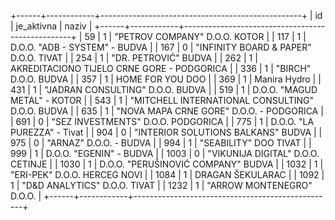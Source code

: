 +------+------------+--------------------------------------------------+
| id   | je_aktivna | naziv                                            |
+------+------------+--------------------------------------------------+
|   59 |          1 | "PETROV COMPANY" D.O.O. KOTOR                    |
|  117 |          1 | D.O.O. "ADB - SYSTEM" - BUDVA                    |
|  167 |          0 | "INFINITY BOARD & PAPER" D.O.O. TIVAT            |
|  254 |          1 | "DR. PETROVIĆ" BUDVA                             |
|  262 |          1 | AKREDITACIONO TIJELO CRNE GORE - PODGORICA       |
|  336 |          1 | "BIRCH" D.O.O. BUDVA                             |
|  357 |          1 | HOME FOR YOU DOO                                 |
|  369 |          1 | Manira Hydro                                     |
|  431 |          1 | "JADRAN CONSULTING" D.O.O. BUDVA                 |
|  519 |          1 | D.O.O. "MAGUD METAL" - KOTOR                     |
|  543 |          1 | "MITCHELL INTERNATIONAL CONSULTING" D.O.O. BUDVA |
|  635 |          1 | "NOVA MAPA CRNE GORE" D.O.O. - PODGORICA         |
|  691 |          0 | "SEZ INVESTMENTS" D.O.O. PODGORICA               |
|  775 |          1 | D.O.O. "LA PUREZZA" - Tivat                      |
|  904 |          0 | "INTERIOR SOLUTIONS BALKANS" BUDVA               |
|  975 |          0 | "ARNAZ" D.O.O. - BUDVA                           |
|  994 |          1 | "SEABILITY" DOO TIVAT                            |
|  999 |          1 | D.O.O. "EGENIN" - BUDVA                          |
| 1003 |          0 | "VIKUNIJA DIGITAL" D.O.O. CETINJE                |
| 1030 |          1 | D.O.O. "PERUŠINOVIĆ COMPANY" BUDVA               |
| 1032 |          1 | "ERI-PEK" D.O.O. HERCEG NOVI                     |
| 1084 |          1 | DRAGAN ŠEKULARAC                                 |
| 1092 |          1 | "D&D ANALYTICS" D.O.O. TIVAT                     |
| 1232 |          1 | "ARROW MONTENEGRO" D.O.O.                        |
+------+------------+--------------------------------------------------+